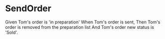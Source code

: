 # SendOrder

Given Tom's order is 'in preparation'
When Tom's order is sent,
Then Tom's order is removed from the preparation list
And Tom's order new status is 'Sold'.

